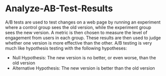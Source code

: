 # Analyze-AB-Test-Results


A/B tests are used to test changes on a web page by running an experiment where a control group sees the old version, while the experiment group sees the new version. A metric is then chosen to measure the level of engagement from users in each group. These results are then used to judge whether one version is more effective than the other. A/B testing is very much like hypothesis testing with the following hypotheses:

- Null Hypothesis: The new version is no better, or even worse, than the old version
- Alternative Hypothesis: The new version is better than the old version
